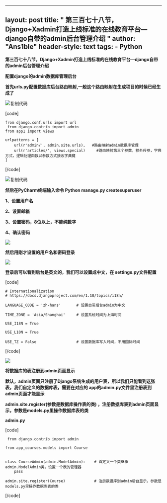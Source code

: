 
---
layout: post
title: " 第三百七十八节，Django+Xadmin打造上线标准的在线教育平台—django自带的admin后台管理介绍 "
author: "Ans1ble"
header-style: text
tags:
      - Python
---


**第三百七十八节，Django+Xadmin打造上线标准的在线教育平台—django自带的admin后台管理介绍**



**配置django的admin数据库管理后台**

**首先urls.py配置数据库后台路由映射,一般这个路由映射在生成项目的时候已经生成了**

![复制代码](https://common.cnblogs.com/images/copycode.gif)

[code]

    from django.conf.urls import url
     from django.contrib import admin
    from app1 import views
    
    urlpatterns = [
        url(r'admin/', admin.site.urls),   #路由映射admin数据库管理
        url(r'articles/', views.special)     #路由映射第三个参数，额外传参，字典方式，逻辑处理函数以参数方式接收字典键
    ]
[/code]

![复制代码](https://common.cnblogs.com/images/copycode.gif)

**然后在PyCharm终端输入命令  Python manage.py createsuperuser**

**1、设置用户名**

**2、设置邮箱**

**3、设置密码，8位以上，不能纯数字**

**4、确认密码**

**![](https://images2017.cnblogs.com/blog/955761/201709/955761-20170909194844272-498420013.png)**



**然后用刚才设置的用户名和密码登录**

![](https://images2017.cnblogs.com/blog/955761/201709/955761-20170909195151538-1606551925.png)

**登录后可以看到后台是英文的，我们可以设置成中文，在 settings.py文件配置**

[code]

    # Internationalization
    # https://docs.djangoproject.com/en/1.10/topics/i18n/
    
    LANGUAGE_CODE = 'zh-hans'       # 设置自带后台admin为中文
    
    TIME_ZONE = 'Asia/Shanghai'     # 设置系统时间为上海时间
    
    USE_I18N = True
    
    USE_L10N = True
    
    USE_TZ = False                  # 设置数据库写入时间，不用国际时间
[/code]

![](https://images2017.cnblogs.com/blog/955761/201709/955761-20170909195627335-1369301354.png)

**将数据库的表注册到admin页面显示**

**默认，admin页面只注册了Django系统生成的用户表，所以我们只能看到这张表，我们自定义的数据库表，需要在对应的
app的admin.py文件里注册表到admin页面才能显示**



**admin.site.register(参数是数据库操作表的类) ，注册数据库表到admin页面显示，参数是models.py里操作数据库表的类**

****admin.py****

[code]

     from django.contrib import admin
    
    from app_courses.models import Course
    
    
    class CourseAdmin(admin.ModelAdmin):    # 自定义一个类继承admin.ModelAdmin类，设置一个表的管理器
        pass
    
    admin.site.register(Course)             # 注册数据库到admin后台显示，参数是models.py里操作数据库表的类
[/code]



